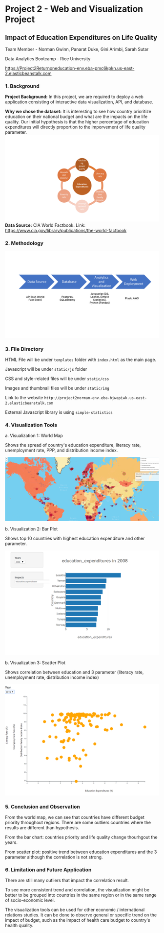 # Project 2 - Web and Visualization Project
## Impact of Education Expenditures on Life Quality

Team Member - Norman Gwinn, Panarat Duke, Gini Arimbi, Sarah Sutar

Data Analytics Bootcamp - Rice University


https://Project2Returnoneducation-env.eba-pmc6kpkn.us-east-2.elasticbeanstalk.com 



### 1. Background 

**Project Background:** In this project, we are required to deploy a web application consisting of interactive data visualization, API, and database.  

**Why we chose the dataset:** It is interesting to see how country prioritize education on their national budget and what are the impacts on the life quality. 
Our initial hypothesis is that the higher percentage of education expenditures will directly proportion to the imporvement of life quality parameter. 
![](static/img/parameter.png)
**Data Source:** CIA World Factbook. Link: https://www.cia.gov/library/publications/the-world-factbook



### 2. Methodology
![](static/img/method.png)

### 3. File Directory

HTML File will be under  `templates` folder with `index.html` as the main page.

Javascript will be under `static/js` folder

CSS and style-related files will be under `static/css`

Images and thumbnail files will be under `static/img`

Link to the website `http://project2norman-env.eba-bjwapiwk.us-east-2.elasticbeanstalk.com`

External Javascript library is using `simple-statistics`




### 4. Visualization Tools

a. Visualization 1: World Map

Shows the spread of country's education expenditure, literacy rate, unemployment rate, PPP, and distribution income index.


![](static/img/worldmap_new.PNG)


b. Visualization 2: Bar Plot

Shows top 10 countries with highest education expenditure and other parameter. 

![](static/img/bar_new.PNG)


b. Visualization 3: Scatter Plot

Shows correlation between education and 3 parameter (literacy rate, unemployment rate, distribution income index) 

![](static/img/scatter_new.PNG)





### 5. Conclusion and Observation 

From the world map, we can see that countries have different budget priority throughout regions. There are some outliers countries where the results are different than hypothesis.  

From the bar chart: countries priority and life quality change thourhgout the years. 

From scatter plot: positive trend between education expenditures and the 3 parameter although the correlation is not strong.  


### 6. Limitation and Future Application

There are still many outliers that impact the correlation result. 

To see more consistent trend and correlation, the visualization might be better to be grouped into countries in the same region or in the same range of socio-economic level. 

The visualization tools can be used for other economic / international relations studies. 
It can be done to observe general or specific trend on the impact of budget, such as the impact of health care budget to country's health quality.  




